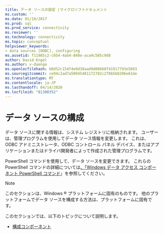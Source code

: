 ```yaml
---
title: データ ソースの設定 |マイクロソフトドキュメント
ms.custom: ''
ms.date: 01/19/2017
ms.prod: sql
ms.prod_service: connectivity
ms.reviewer: ''
ms.technology: connectivity
ms.topic: conceptual
helpviewer_keywords:
- data sources [ODBC], configuring
ms.assetid: f11985c2-c054-4ab4-840e-aca4c585c9d8
author: David-Engel
ms.author: v-daenge
ms.openlocfilehash: b0d52c154f4e9d38aad9d08668f41917793e5893
ms.sourcegitcommit: ce94c2ad7a50945481172782c270b5b0206e61de
ms.translationtype: MT
ms.contentlocale: ja-JP
ms.lasthandoff: 04/14/2020
ms.locfileid: "81300352"
---
```

# <a name="configuring-data-sources"></a>データ ソースの構成
データ ソースに関する情報は、システム レジストリに格納されます。 ユーザーは、管理プログラムを使用してデータ ソース情報を変更します。 これは、ODBC アドミニストレータ、ODBC コントロール パネル デバイス、またはアプリケーションまたはドライバ開発者によって作成された管理プログラムです。  
  
 PowerShell コマンドを使用して、データ ソースを変更できます。 これらの PowerShell コマンドの詳細については[、「Windows データ アクセス コンポーネント PowerShell コマンド](https://msdn.microsoft.com/library/windows/desktop/jj134064.aspx)」を参照してください。  
  
> [!NOTE]  
>  このセクションは、Windows ® プラットフォームに固有のものです。 他のプラットフォームでデータ ソースを構成する方法は、プラットフォームに固有です。  
  
 このセクションでは、以下のトピックについて説明します。  
  
-   [構成コンポーネント](../../../odbc/reference/install/configuration-components.md)
